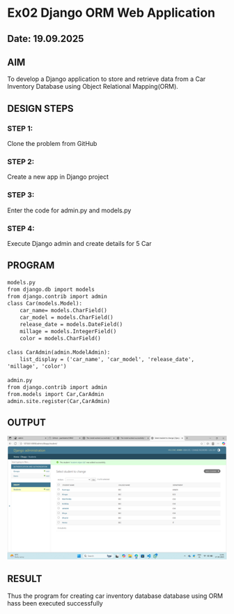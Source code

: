 # Ex02 Django ORM Web Application
## Date: 19.09.2025

## AIM
To develop a Django application to store and retrieve data from a Car Inventory Database using Object Relational Mapping(ORM).

## DESIGN STEPS

### STEP 1:
Clone the problem from GitHub

### STEP 2:
Create a new app in Django project

### STEP 3:
Enter the code for admin.py and models.py

### STEP 4:
Execute Django admin and create details for 5 Car 

## PROGRAM
```
models.py
from django.db import models
from django.contrib import admin
class Car(models.Model):
    car_name= models.CharField()
    car_model = models.CharField()
    release_date = models.DateField()
    millage = models.IntegerField()
    color = models.CharField()

class CarAdmin(admin.ModelAdmin):
    list_display = ('car_name', 'car_model', 'release_date', 'millage', 'color')
   
admin.py
from django.contrib import admin
from.models import Car,CarAdmin
admin.site.register(Car,CarAdmin)
```
## OUTPUT

![alt text](<exp2/Screenshot (16).png>)


## RESULT
Thus the program for creating car inventory database database using ORM hass been executed successfully
